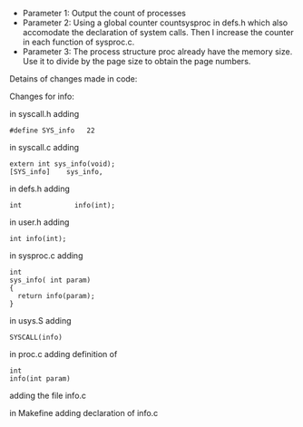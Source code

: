


- Parameter 1: Output the count of processes 
- Parameter 2: Using a global counter countsysproc in defs.h which also accomodate the declaration of system calls. Then I increase the counter in each function of sysproc.c.
- Parameter 3: The process structure proc already have the memory size. Use it to divide by the page size to obtain the page numbers. 



Detains of changes made in code:

Changes for info:

in syscall.h adding
```
#define SYS_info   22
```
in syscall.c adding 
```
extern int sys_info(void);
[SYS_info]    sys_info,
```
in defs.h adding 
```
int             info(int);
```

in user.h adding 
```
int info(int);
```

in sysproc.c adding 
```
int 
sys_info( int param)
{
  return info(param);
}
```

in usys.S adding 
```
SYSCALL(info)
```

in proc.c adding definition of 
```
int
info(int param)
```

adding the file info.c

in Makefine adding declaration of info.c
